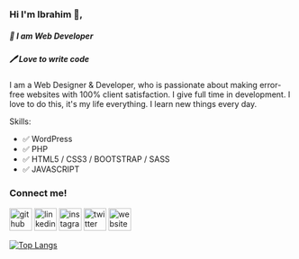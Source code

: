 ### Hi I'm Ibrahim 👋,

##### 👑 I am Web Developer
##### 🖊️ Love to write code

<p>I am a Web Designer & Developer, who is passionate about making error-free websites with 100% client satisfaction. I give full time in development. I love to do this, it's my life everything. I learn new things every day.</p>

Skills:
<ul>
  <li>✅ WordPress</li>
  <li>✅ PHP</li>
  <li>✅ HTML5 / CSS3 / BOOTSTRAP / SASS</li>
  <li>✅ JAVASCRIPT</li>
</ul>

<h3>Connect me!</h3>

[<img src='https://cdn.jsdelivr.net/npm/simple-icons@3.0.1/icons/github.svg' alt='github' height='40'>](https://github.com/ibrahimcoder0)  [<img src='https://cdn.jsdelivr.net/npm/simple-icons@3.0.1/icons/linkedin.svg' alt='linkedin' height='40'>](https://www.linkedin.com/in/https://www.linkedin.com/in/ibrahimcoder//)  [<img src='https://cdn.jsdelivr.net/npm/simple-icons@3.0.1/icons/instagram.svg' alt='instagram' height='40'>](https://www.instagram.com/https://www.instagram.com/ibrahim_coder//)  [<img src='https://cdn.jsdelivr.net/npm/simple-icons@3.0.1/icons/twitter.svg' alt='twitter' height='40'>](https://twitter.com/https://twitter.com/ibrahim_coder)  [<img src='https://cdn.jsdelivr.net/npm/simple-icons@3.0.1/icons/icloud.svg' alt='website' height='40'>](http://ibrahimcoder.me/)  




[![Top Langs](https://github-readme-stats.vercel.app/api/top-langs/?username=ibrahimcoder0)](https://github.com/anuraghazra/github-readme-stats)
